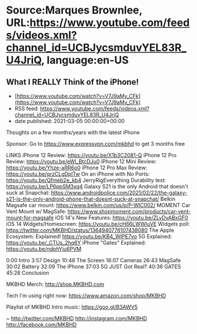 # Source:Marques Brownlee, URL:https://www.youtube.com/feeds/videos.xml?channel_id=UCBJycsmduvYEL83R_U4JriQ, language:en-US

## What I REALLY Think of the iPhone!
 - [https://www.youtube.com/watch?v=V7J9aMy_CFk](https://www.youtube.com/watch?v=V7J9aMy_CFk)
 - RSS feed: https://www.youtube.com/feeds/videos.xml?channel_id=UCBJycsmduvYEL83R_U4JriQ
 - date published: 2021-03-05 00:00:00+00:00

Thoughts on a few months/years with the latest iPhone

Sponsor: Go to https://www.expressvpn.com/mkbhd to get 3 months free

LINKS
iPhone 12 Review: https://youtu.be/X1b3C2081-Q
iPhone 12 Pro Review: https://youtu.be/eWI_BtcDJu0
iPhone 12 Mini Review: https://youtu.be/Yhze-aRR6o0
iPhone 12 Pro Max Review: https://youtu.be/qrzCLgDplTw
On an iPhone with No Ports: https://youtu.be/Qfmeb2e_kb4
JerryRigEverything Durability test: https://youtu.be/LP6ppSM3xq4
Galaxy S21 is the only Android that doesn't suck at Snapchat: https://www.androidpolice.com/2021/02/22/the-galaxy-s21-is-the-only-android-phone-that-doesnt-suck-at-snapchat/
Belkin Magsafe car mount: https://www.belkin.com/us/p/P-WIC002/
MOMENT Car Vent Mount w/ MagSafe: https://www.shopmoment.com/products/car-vent-mount-for-magsafe
iOS 14's New Features: https://youtu.be/ZLyDvABxGF0
iOS 14 Widgets/Homescreen: https://youtu.be/cH66LWWluVE
Widgets poll: https://twitter.com/MKBHD/status/1364940776107438080
The Apple Ecosystem: Explained! https://youtu.be/KB4_WIPE7vo
5G Explained: https://youtu.be/_CTUs_2hq6Y
iPhone "Gates" Explained: https://youtu.be/ndphYju6PVM

0:00 Intro
3:57 Design
10:48 The Screen
18:07 Cameras
26:43 MagSafe
30:02 Battery
32:09 The iPhone
37:03 5G JUST Got Real?
40:36 GATES
45:28 Conclusion

MKBHD Merch: http://shop.MKBHD.com

Tech I'm using right now: https://www.amazon.com/shop/MKBHD

Playlist of MKBHD Intro music: https://goo.gl/B3AWV5

~
http://twitter.com/MKBHD
http://instagram.com/MKBHD
http://facebook.com/MKBHD

